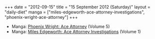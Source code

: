 +++
date = "2012-09-15"
title = "15 September 2012 (Saturday)"
layout = "daily-diet"
manga = ["miles-edgeworth-ace-attorney-investigations", "phoenix-wright-ace-attorney"]
+++


* Manga: [Phoenix Wright: Ace Attorney](/manga/phoenix-wright-ace-attorney) (Volume 5)
* Manga: [Miles Edgeworth: Ace Attorney Investigations](/manga/miles-edgeworth-ace-attorney-investigations) (Volume 1)
